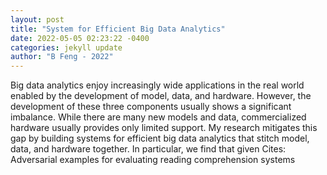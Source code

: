 ```yaml
--- 
layout: post 
title: "System for Efficient Big Data Analytics" 
date: 2022-05-05 02:23:22 -0400 
categories: jekyll update 
author: "B Feng - 2022" 
--- 
```

Big data analytics enjoy increasingly wide applications in the real world enabled by the development of model, data, and hardware. However, the development of these three components usually shows a significant imbalance. While there are many new models and data, commercialized hardware usually provides only limited support. My research mitigates this gap by building systems for efficient big data analytics that stitch model, data, and hardware together. In particular, we find that given Cites: Adversarial examples for evaluating reading comprehension systems